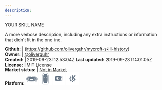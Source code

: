 ```yaml
---
description: 
---
```

YOUR SKILL NAME

A more verbose description, including any extra instructions or
information that didn't fit in the one line.

**Github:** | (https://github.com/oliverguhr/mycroft-skill-history)  
**Owner:** | [@oliverguhr](https://github.com/oliverguhr)  
**Created:** | 2019-09-23T12:53:04Z  **Last updated:** 2019-09-23T14:01:05Z  
**License:** | [MIT License](https://api.github.com/licenses/mit)  
**Market status:** | [Not in Market](https://market.mycroft.ai/skill/)  
**Platform:**   ![](.gitbook/assets/mark-1-icon.png)  ![](.gitbook/assets/mark-2-icon.png)  ![](.gitbook/assets/picroft-icon.png)  ![](.gitbook/assets/kde.png)   

